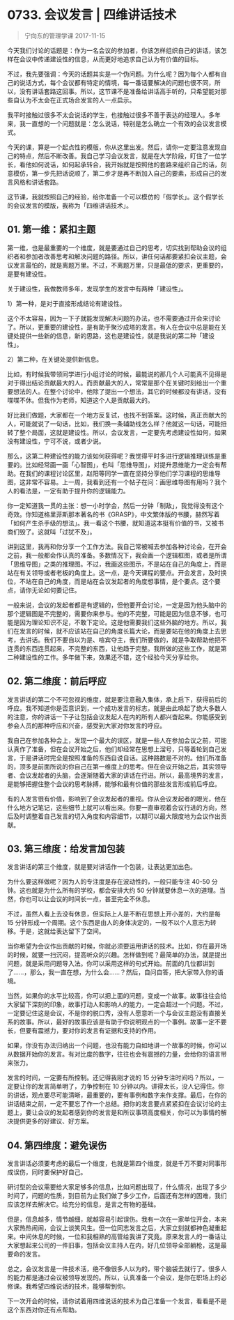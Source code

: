 # 0733. 会议发言 | 四维讲话技术
> 宁向东的管理学课
2017-11-15

今天我们讨论的话题是：作为一名会议的参加者，你该怎样组织自己的讲话，该怎样在会议中传递建设性的信息，从而更好地追求自己认为有价值的目标。

不过，我先要强调：今天的话题其实是一个伪问题。为什么呢？因为每个人都有自己的说话方式，每个会议都有特定的情境，每一番话要解决的问题也很不同，所以，没有讲话套路这回事。所以，这节课不是准备给讲话高手听的，只希望能对那些自认为不太会在正式场合发言的人一点启示。

我平时接触过很多不太会说话的学生，也接触过很多不善于表达的经理人。多年来，我一直想的一个问题就是：怎么说话，特别是怎么确立一个有效的会议发言模式。

今天的课，算是一个起点性的模版，你从这里出发。然后，请你一定要注意发现自己的特点，然后不断改善。我自己学习会议发言，就是在大学阶段，盯住了一位学长，看他如何说话，如何起承转合，我开始就是按照他的套路来组织自己的话，刻意模仿，第一步先把话说顺了，第二步才是再不断加入自己的要素，形成自己的发言风格和讲话套路。

这节课，我就按照自己的经验，给你准备一个可以模仿的「假学长」。这个假学长的会议发言的模版，我称为「四维讲话技术」。

## 01. 第一维：紧扣主题

第一维，也是最重要的一个维度，就是要通过自己的思考，切实找到帮助会议的组织者和参加者改善思考和解决问题的路径。所以，讲任何话都要紧扣会议主题，会议发言最怕的，就是离题万里。不过，不离题万里，只是最低的要求，更重要的，是要有建设性。

关于建设性，我做教师多年，发现学生的发言中有两种「建设性」。

1）第一种，是对于直接形成结论有建设性。

这个不太容易，因为一下子就能发现解决问题的办法，也不需要通过开会来讨论了。所以，更重要的建设性，是有助于聚沙成塔的发言。有人在会议中总是能在关键处提供一些新的信息，新的思路，这也是建设性，就是我说的第二种「建设性」。

2）第二种，在关键处提供新信息。

比如，有时候我带领同学进行小组讨论的时候，最能说的那几个人可能真不见得是对于得出结论贡献最大的人。而贡献最大的人，常常是那个在关键时刻给出一个重要想法的人。在整个讨论中，他除了提出一个想法，其它的时候都没有讲话，没有喋喋不休。但我作为老师，知道这个人是贡献最大的。

好比我们做题，大家都在一个地方反复试，也找不到答案。这时候，真正贡献大的人，可能就说了一句话，比如，我们换一条辅助线怎么样？他就这一句话，可能扭转了整个局面，这就是建设性。所以，会议发言，一定要先考虑建设性如何，如果没有建设性，宁可不说，或者少说。

那么，这第二种建设性的能力该如何获得呢？我觉得平时多进行逻辑推理训练是重要的。比如经常画一画「心智图」，也叫「思维导图」，对提升思维能力一定会有帮助。在我们的课程讨论区里，赵阳等同学一直在坚持分享他们学习课程的思维导图，这非常不容易。上一周，我看到还有一个帖子在问：画思维导图有用吗？我个人的看法是，一定有助于提升你的逻辑能力。

你一定知道我一贯的主张：想一小时学会，然后一分钟「制敌」，我觉得没有这个奇效。你知道格里菲斯那本著名的书《GRASP》，中文繁体版的书腰，赫然写着「如何产生杀手级的想法」。我一看这个书腰，就知道这本挺有价值的书，又被书商们毁了。这就叫「过犹不及」。

讲到这里，我再和你分享一个工作方法。我自己常被喊去参加各种讨论会，在开会之前，我一般都会作认真的准备。多数情况下，我会画一个逻辑框图，或者是所谓「思维导图」之类的推理图。不过，我画这些图示，不是站在自己的角度上，而是站在有关领导或者老板的角度上。这一点，是今天课程的要点。开会发言，及时换位，不站在自己的角度，而是站在会议发起者的角度想事情，是个要点。这个要点，请你无论如何要记住。

一般来说，会议的发起者都是有逻辑的，但他要开会讨论，一定是因为他头脑中的那个逻辑图是不完整的，需要你来参与。他的不完整，可能是因为信息不够，也可能是因为理论知识不足，不敢下定论。这是他需要我们这些外脑的地方。所以，我们在发言的时候，就不应该站在自己的角度长篇大论，而是要站在他的角度上去思考，去讲话。我们不要自以为是、喧宾夺主，我们所要做的，就是争取帮助他把不连贯的东西连贯起来，不完整的东西，让他趋于完整。我所做的这些工作，就是第二种建设性的工作。多年做下来，效果还不错，这个经验今天分享给你。

## 02. 第二维度：前后呼应

发言讲话的第二个不可忽视的维度，就是要注意融入集体，承上启下，获得前后的呼应。我不知道你是否意识到，一个成功发言的标志，就是由此唤起了绝大多数人的注意，你的讲话一下子让包括会议发起人在内的所有人都兴奋起来。你能感受到参会人员的那种呼应和兴奋，感受到大家对你发言的呼应。

我自己在参加各种会上，发现一个最大的误区，就是一些人在参加会议之前，可能认真作了准备，但在会议开始之后，他们却经常在思想上溜号，只等着轮到自己发言，于是讲话时完全是按照准备的东西自说自话。这种路数是不对的。他们所准备的，顶多是前面所说的你自己在第一维度上的思考。但在会议开始之后，其实领导者、会议发起者的头脑，会逐渐随着大家的讲话在行进。所以，最高境界的发言，是能够把握住整个会议的思考脉搏，能够和最有价值的那些发言形成前后呼应。

有的人发言很有价值，影响到了会议发起者的重视。你从会议发起者的眼光，他在什么地方记笔记，这些细节上就可以看出来。你要一直审视着会议行进的方向，然后及时调整着自己发言的切入角度和内容细节，以期可以最大限度地为会议作出贡献。

## 03. 第三维度：给发言加包装

发言讲话的第三个维度，就是要对讲话作一个包装，让表达更加出色。

为什么要这样做呢？因为人的专注度是存在波动性的，一般只能专注 40-50 分钟。这也就是为什么所有的学校，都会安排大约 50 分钟就要休息一次的道理。当然，你也可以让会议的时间长一点，甚至完全不休息。

不过，虽然人看上去没有休息，但实际上人是不断在思想上开小差的，大约是每 15 分钟形成一个周期。这个东西是由人的身体决定的，一般不以个人意志为转移。于是，这就给表达留下了空间。

当你希望为会议作出贡献的时候，你就必须要运用讲话的技术。比如，你在最开场的时候，就要一扫沉闷，提高听众的兴趣。怎样做到呢？最简单的办法，就是提出问题，就是采用问题导入法。你可以采用这样的句式开始。前面的几位都讲到了……，那么，我一直在想，为什么会……？然后，自问自答，把大家带入你的语境。

当然，如果你的水平比较高，你可以把上面的问题，变成一个故事。故事往往会给大家留下深刻的印象，故事打动人和影响人的能力，一定会超过一个问题。不过，一定要记住这是会议，不是你的脱口秀，没有人愿意听一个与会议主题没有直接关系的故事。所以，最好的故事应该是有助于你说明观点的一个事例。故事一定不要长，但要有震撼力，要对你的发言有证据和支持的作用。

如果，你没有办法归纳出一个问题，也没有能力自如地讲一个故事的时候，你可以从数据开始你的发言。有对比度的数字，往往也会有震撼的力量，会给你的语言带来张力。

发言的时间，一定要有所控制。还记得我刚才说的 15 分钟专注时间吗？所以，一定要让你的发言简单明了，力争控制在 10 分钟以内。讲得太长，没人记得住。你的讲话，观点要尽可能清晰，最重要的，要有事例和数字来作支撑。最后，在你的讲话结束之前，一定不要忘了作一个总结。把你的发言要点紧紧扣在会议讨论的主题上，要让会议的发起者感到你的发言是和所议事项高度相关，你可以为事情的解决提供更多的好建议、好方案。

## 04. 第四维度：避免误伤

发言讲话必须要考虑的最后一个维度，也就是第四个维度，就是千万不要对同事形成误伤，同时要保护好自己。

研讨型的会议需要给大家足够多的信息，比如问题出现了，什么情况，出现了多少时间了，问题的性质，到目前为止我们做了多少工作，后面还有怎样的困难，我们应该怎样去解决它。给充分的信息，是言之有物的基础。

但是，信息越多，情节越细，就越容易引起误伤。我有一次在一家单位开会，本来大家热热闹闹，会议上谈笑风生。但一位同志发言之后，大家立刻就都神色凝重起来。中间休息的时候，一位和我相熟的高管给我讲了究竟。原来发言人的一番话让大家想起来公司的一件旧事，包括会议主持人在内，好几位领导全部躺枪，这是最要命的发言。

总之，会议发言是一件技术活，绝不像很多人以为的，带个脑袋去就行了。很多人的能力都是通过会议被领导发现的。所以，认真准备一个会议，是你在职场上的必修课。我希望四维说话的技术，能够帮到你。

下一次开会的时候，请你试着用四维说话的技术为自己准备一个发言，看看是不是这个东西对你还有点帮助。


